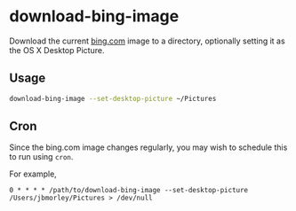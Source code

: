download-bing-image
===================

Download the current [bing.com](https://bing.com) image to a directory, optionally setting it as the OS X Desktop Picture.

Usage
-----

```bash
download-bing-image --set-desktop-picture ~/Pictures
```

Cron
----

Since the bing.com image changes regularly, you may wish to schedule this to run using `cron`.

For example,

```cron
0 * * * * /path/to/download-bing-image --set-desktop-picture /Users/jbmorley/Pictures > /dev/null
```